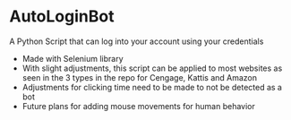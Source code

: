 # AutoLoginBot

A Python Script that can log into your account using your credentials
- Made with Selenium library
- With slight adjustments, this script can be applied to most websites as seen in the 3 types in the repo for Cengage, Kattis and Amazon
- Adjustments for clicking time need to be made to not be detected as a bot
- Future plans for adding mouse movements for human behavior
